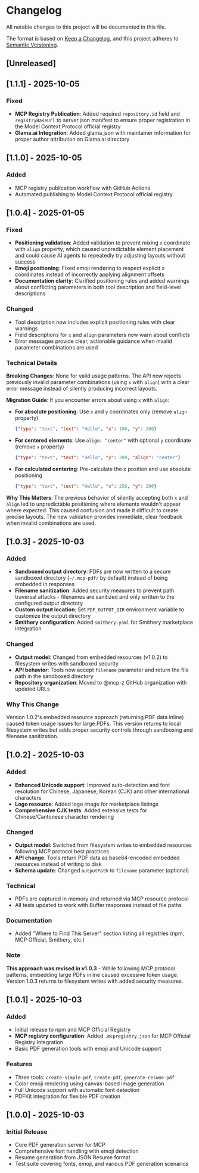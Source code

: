 # Changelog

All notable changes to this project will be documented in this file.

The format is based on [Keep a Changelog](https://keepachangelog.com/en/1.0.0/),
and this project adheres to [Semantic Versioning](https://semver.org/spec/v2.0.0.html).

## [Unreleased]

## [1.1.1] - 2025-10-05

### Fixed
- **MCP Registry Publication**: Added required `repository.id` field and `registryBaseUrl` to server.json manifest to ensure proper registration in the Model Context Protocol official registry
- **Glama.ai Integration**: Added glama.json with maintainer information for proper author attribution on Glama.ai directory

## [1.1.0] - 2025-10-05

### Added
- MCP registry publication workflow with GitHub Actions
- Automated publishing to Model Context Protocol official registry

## [1.0.4] - 2025-01-05

### Fixed
- **Positioning validation**: Added validation to prevent mixing `x` coordinate with `align` property, which caused unpredictable element placement and could cause AI agents to repeatedly try adjusting layouts without success
- **Emoji positioning**: Fixed emoji rendering to respect explicit x coordinates instead of incorrectly applying alignment offsets
- **Documentation clarity**: Clarified positioning rules and added warnings about conflicting parameters in both tool description and field-level descriptions

### Changed
- Tool description now includes explicit positioning rules with clear warnings
- Field descriptions for `x` and `align` parameters now warn about conflicts
- Error messages provide clear, actionable guidance when invalid parameter combinations are used

### Technical Details
**Breaking Changes**: None for valid usage patterns. The API now rejects previously invalid parameter combinations (using `x` with `align`) with a clear error message instead of silently producing incorrect layouts.

**Migration Guide**: If you encounter errors about using `x` with `align`:
- **For absolute positioning**: Use `x` and `y` coordinates only (remove `align` property)
  ```json
  {"type": "text", "text": "Hello", "x": 100, "y": 200}
  ```
- **For centered elements**: Use `align: "center"` with optional `y` coordinate (remove `x` property)
  ```json
  {"type": "text", "text": "Hello", "y": 200, "align": "center"}
  ```
- **For calculated centering**: Pre-calculate the x position and use absolute positioning
  ```json
  {"type": "text", "text": "Hello", "x": 256, "y": 200}
  ```

**Why This Matters**: The previous behavior of silently accepting both `x` and `align` led to unpredictable positioning where elements wouldn't appear where expected. This caused confusion and made it difficult to create precise layouts. The new validation provides immediate, clear feedback when invalid combinations are used.

## [1.0.3] - 2025-10-03

### Added
- **Sandboxed output directory**: PDFs are now written to a secure sandboxed directory (`~/.mcp-pdf/` by default) instead of being embedded in responses
- **Filename sanitization**: Added security measures to prevent path traversal attacks - filenames are sanitized and only written to the configured output directory
- **Custom output location**: Set `PDF_OUTPUT_DIR` environment variable to customize the output directory
- **Smithery configuration**: Added `smithery.yaml` for Smithery marketplace integration

### Changed
- **Output model**: Changed from embedded resources (v1.0.2) to filesystem writes with sandboxed security
- **API behavior**: Tools now accept `filename` parameter and return the file path in the sandboxed directory
- **Repository organization**: Moved to @mcp-z GitHub organization with updated URLs

### Why This Change
Version 1.0.2's embedded resource approach (returning PDF data inline) caused token usage issues for large PDFs. This version returns to local filesystem writes but adds proper security controls through sandboxing and filename sanitization.

## [1.0.2] - 2025-10-03

### Added
- **Enhanced Unicode support**: Improved auto-detection and font resolution for Chinese, Japanese, Korean (CJK) and other international characters
- **Logo resource**: Added logo image for marketplace listings
- **Comprehensive CJK tests**: Added extensive tests for Chinese/Cantonese character rendering

### Changed
- **Output model**: Switched from filesystem writes to embedded resources following MCP protocol best practices
- **API change**: Tools return PDF data as base64-encoded embedded resources instead of writing to disk
- **Schema update**: Changed `outputPath` to `filename` parameter (optional)

### Technical
- PDFs are captured in memory and returned via MCP resource protocol
- All tests updated to work with Buffer responses instead of file paths

### Documentation
- Added "Where to Find This Server" section listing all registries (npm, MCP Official, Smithery, etc.)

### Note
**This approach was revised in v1.0.3** - While following MCP protocol patterns, embedding large PDFs inline caused excessive token usage. Version 1.0.3 returns to filesystem writes with added security measures.

## [1.0.1] - 2025-10-03

### Added
- Initial release to npm and MCP Official Registry
- **MCP registry configuration**: Added `.mcpregistry.json` for MCP Official Registry integration
- Basic PDF generation tools with emoji and Unicode support

### Features
- Three tools: `create-simple-pdf`, `create-pdf`, `generate-resume-pdf`
- Color emoji rendering using canvas-based image generation
- Full Unicode support with automatic font detection
- PDFKit integration for flexible PDF creation

## [1.0.0] - 2025-10-03

### Initial Release
- Core PDF generation server for MCP
- Comprehensive font handling with emoji detection
- Resume generation from JSON Resume format
- Test suite covering fonts, emoji, and various PDF generation scenarios
